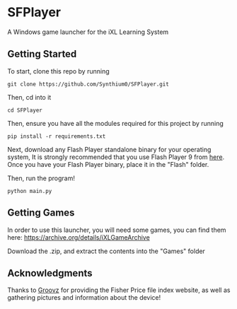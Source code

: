 # SFPlayer
A Windows game launcher for the iXL Learning System
## Getting Started
To start, clone this repo by running
```
git clone https://github.com/Synthium0/SFPlayer.git
```
Then, cd into it
```
cd SFPlayer
```
Then, ensure you have all the modules required for this project by running
```
pip install -r requirements.txt
```
Next, download any Flash Player standalone binary for your operating system, It is strongly recommended that you use Flash Player 9 from [here](https://ia801806.us.archive.org/13/items/standaloneflashplayers/fp/fp_9/9.0.47.0/flashplayer9r47_win_standalone_debug.exe). Once you have your Flash Player binary, place it in the "Flash" folder.

Then, run the program!
```
python main.py
```
## Getting Games
In order to use this launcher, you will need some games, you can find them here: https://archive.org/details/iXLGameArchive

Download the .zip, and extract the contents into the "Games" folder


## Acknowledgments
Thanks to [Groovz](https://www.youtube.com/channel/UCqcXpzBPk5JbYmW92IHBg3A) for providing the Fisher Price file index website, as well as gathering pictures and information about the device!
